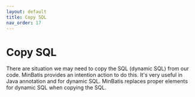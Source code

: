 ```yaml
---
layout: default
title: Copy SQL
nav_order: 17
---
```


# Copy SQL
There are situation we may need to copy the SQL (dynamic SQL) from our code.
MinBatis provides an intention action to do this.
It's very useful in Java annotation and for dynamic SQL.
MinBatis replaces proper elements for dynamic SQL when copying the SQL.

<script src="https://fast.wistia.com/embed/medias/du22f2okz2.jsonp" async></script><script src="https://fast.wistia.com/assets/external/E-v1.js" async></script><div class="wistia_responsive_padding" style="padding:75.0% 0 0 0;position:relative;"><div class="wistia_responsive_wrapper" style="height:100%;left:0;position:absolute;top:0;width:100%;"><div class="wistia_embed wistia_async_du22f2okz2 videoFoam=true" style="height:100%;position:relative;width:100%"><div class="wistia_swatch" style="height:100%;left:0;opacity:0;overflow:hidden;position:absolute;top:0;transition:opacity 200ms;width:100%;"><img src="https://fast.wistia.com/embed/medias/du22f2okz2/swatch" style="filter:blur(5px);height:100%;object-fit:contain;width:100%;" alt="" aria-hidden="true" onload="this.parentNode.style.opacity=1;" /></div></div></div></div>